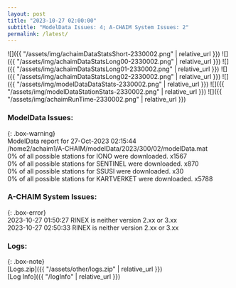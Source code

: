 ```yaml
---
layout: post
title: "2023-10-27 02:00:00"
subtitle: "ModelData Issues: 4; A-CHAIM System Issues: 2"
permalink: /latest/
---
```


![]({{ "/assets/img/achaimDataStatsShort-2330002.png" | relative_url }})
![]({{ "/assets/img/achaimDataStatsLong00-2330002.png" | relative_url }})
![]({{ "/assets/img/achaimDataStatsLong01-2330002.png" | relative_url }})
![]({{ "/assets/img/achaimDataStatsLong02-2330002.png" | relative_url }})
![]({{ "/assets/img/modelDataDataStats-2330002.png" | relative_url }})
![]({{ "/assets/img/modelDataStationStats-2330002.png" | relative_url }})
![]({{ "/assets/img/achaimRunTime-2330002.png" | relative_url }})


### ModelData Issues:  
  
{: .box-warning}  
 ModelData report for 27-Oct-2023 02:15:44   
 /home2/achaim1/A-CHAIM/modelData/2023/300/02/modelData.mat   
 0% of all possible stations for IONO were downloaded. x1567   
 0% of all possible stations for SENTINEL were downloaded. x870   
 0% of all possible stations for SSUSI were downloaded. x30   
 0% of all possible stations for KARTVERKET were downloaded. x5788   
  
### A-CHAIM System Issues:  
  
{: .box-error}  
2023-10-27 01:50:27 RINEX is neither version 2.xx or 3.xx  
2023-10-27 02:50:33 RINEX is neither version 2.xx or 3.xx  

### Logs:  
  
{: .box-note}  
[Logs.zip]({{ "/assets/other/logs.zip" | relative_url }})  
[Log Info]({{ "/logInfo" | relative_url }})  
